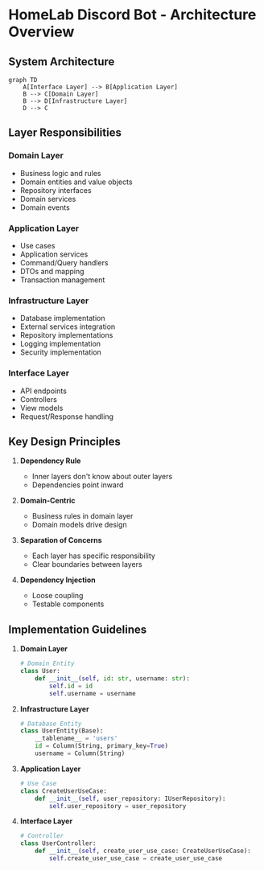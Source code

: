# HomeLab Discord Bot - Architecture Overview

## System Architecture

```mermaid
graph TD
    A[Interface Layer] --> B[Application Layer]
    B --> C[Domain Layer]
    B --> D[Infrastructure Layer]
    D --> C
```

## Layer Responsibilities

### Domain Layer
- Business logic and rules
- Domain entities and value objects
- Repository interfaces
- Domain services
- Domain events

### Application Layer
- Use cases
- Application services
- Command/Query handlers
- DTOs and mapping
- Transaction management

### Infrastructure Layer
- Database implementation
- External services integration
- Repository implementations
- Logging implementation
- Security implementation

### Interface Layer
- API endpoints
- Controllers
- View models
- Request/Response handling

## Key Design Principles

1. **Dependency Rule**
   - Inner layers don't know about outer layers
   - Dependencies point inward

2. **Domain-Centric**
   - Business rules in domain layer
   - Domain models drive design

3. **Separation of Concerns**
   - Each layer has specific responsibility
   - Clear boundaries between layers

4. **Dependency Injection**
   - Loose coupling
   - Testable components

## Implementation Guidelines

1. **Domain Layer**
   ```python
   # Domain Entity
   class User:
       def __init__(self, id: str, username: str):
           self.id = id
           self.username = username
   ```

2. **Infrastructure Layer**
   ```python
   # Database Entity
   class UserEntity(Base):
       __tablename__ = 'users'
       id = Column(String, primary_key=True)
       username = Column(String)
   ```

3. **Application Layer**
   ```python
   # Use Case
   class CreateUserUseCase:
       def __init__(self, user_repository: IUserRepository):
           self.user_repository = user_repository
   ```

4. **Interface Layer**
   ```python
   # Controller
   class UserController:
       def __init__(self, create_user_use_case: CreateUserUseCase):
           self.create_user_use_case = create_user_use_case
   ``` 